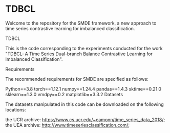# TDBCL
Welcome to the repository for the SMDE framework, a new approach to time series contrastive learning for imbalanced classification.

TDBCL

This is the code corresponding to the experiments conducted for the work "TDBCL: A Time Series Dual-branch Balance Contrastive Learning for Imbalanced Classification".

Requirements

The recommended requirements for SMDE are specified as follows:

Python==3.8
torch==1.12.1
numpy==1.24.4
pandas==1.4.3
sktime==0.21.0
sklearn==1.3.0
vmdpy==0.2
matplotlib==3.3.2
Datasets

The datasets manipulated in this code can be downloaded on the following locations:

the UCR archive: https://www.cs.ucr.edu/~eamonn/time_series_data_2018/;
the UEA archive: http://www.timeseriesclassification.com/;
